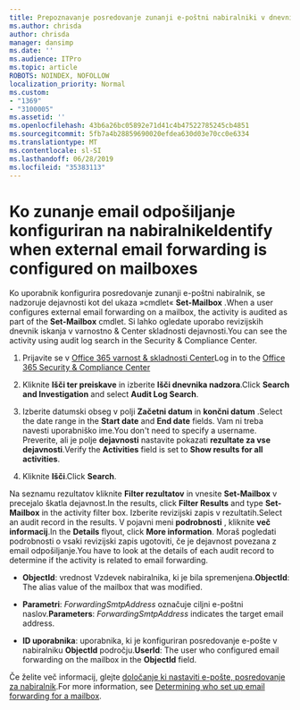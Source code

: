 ```yaml
---
title: Prepoznavanje posredovanje zunanji e-poštni nabiralniki v dnevnikih nadzora
ms.author: chrisda
author: chrisda
manager: dansimp
ms.date: ''
ms.audience: ITPro
ms.topic: article
ROBOTS: NOINDEX, NOFOLLOW
localization_priority: Normal
ms.custom:
- "1369"
- "3100005"
ms.assetid: ''
ms.openlocfilehash: 43b6a26bc05892e71d41c4b47522785245cb4851
ms.sourcegitcommit: 5fb7a4b28859690020efdea630d03e70cc0e6334
ms.translationtype: MT
ms.contentlocale: sl-SI
ms.lasthandoff: 06/28/2019
ms.locfileid: "35383113"
---
```

# <a name="identify-when-external-email-forwarding-is-configured-on-mailboxes"></a><span data-ttu-id="3cf55-102">Ko zunanje email odpošiljanje konfiguriran na nabiralnike</span><span class="sxs-lookup"><span data-stu-id="3cf55-102">Identify when external email forwarding is configured on mailboxes</span></span>

<span data-ttu-id="3cf55-103">Ko uporabnik konfigurira posredovanje zunanji e-poštni nabiralnik, se nadzoruje dejavnosti kot del ukaza »cmdlet« **Set-Mailbox** .</span><span class="sxs-lookup"><span data-stu-id="3cf55-103">When a user configures external email forwarding on a mailbox, the activity is audited as part of the **Set-Mailbox** cmdlet.</span></span> <span data-ttu-id="3cf55-104">Si lahko ogledate uporabo revizijskih dnevnik iskanja v varnostno & Center skladnosti dejavnosti.</span><span class="sxs-lookup"><span data-stu-id="3cf55-104">You can see the activity using audit log search in the Security & Compliance Center.</span></span>

1. <span data-ttu-id="3cf55-105">Prijavite se v [Office 365 varnost & skladnosti Center](https://protection.office.com/)</span><span class="sxs-lookup"><span data-stu-id="3cf55-105">Log in to the [Office 365 Security & Compliance Center](https://protection.office.com/)</span></span>

2. <span data-ttu-id="3cf55-106">Kliknite **Išči ter preiskave** in izberite **Išči dnevnika nadzora**.</span><span class="sxs-lookup"><span data-stu-id="3cf55-106">Click **Search and Investigation** and select **Audit Log Search**.</span></span>

3. <span data-ttu-id="3cf55-107">Izberite datumski obseg v polji **Začetni datum** in **končni datum** .</span><span class="sxs-lookup"><span data-stu-id="3cf55-107">Select the date range in the **Start date** and **End date** fields.</span></span> <span data-ttu-id="3cf55-108">Vam ni treba navesti uporabniško ime.</span><span class="sxs-lookup"><span data-stu-id="3cf55-108">You don't need to specify a username.</span></span> <span data-ttu-id="3cf55-109">Preverite, ali je polje **dejavnosti** nastavite pokazati **rezultate za vse dejavnosti**.</span><span class="sxs-lookup"><span data-stu-id="3cf55-109">Verify the **Activities** field is set to **Show results for all activities**.</span></span>

4. <span data-ttu-id="3cf55-110">Kliknite **Išči**.</span><span class="sxs-lookup"><span data-stu-id="3cf55-110">Click **Search**.</span></span>

<span data-ttu-id="3cf55-111">Na seznamu rezultatov kliknite **Filter rezultatov** in vnesite **Set-Mailbox** v precejalo škatla dejavnost.</span><span class="sxs-lookup"><span data-stu-id="3cf55-111">In the results, click **Filter Results** and type **Set-Mailbox** in the activity filter box.</span></span> <span data-ttu-id="3cf55-112">Izberite revizijski zapis v rezultatih.</span><span class="sxs-lookup"><span data-stu-id="3cf55-112">Select an audit record in the results.</span></span> <span data-ttu-id="3cf55-113">V pojavni meni **podrobnosti** , kliknite **več informacij**.</span><span class="sxs-lookup"><span data-stu-id="3cf55-113">In the **Details** flyout, click **More information**.</span></span> <span data-ttu-id="3cf55-114">Moraš pogledati podrobnosti o vsaki revizijski zapis ugotoviti, če je dejavnost povezana z email odpošiljanje.</span><span class="sxs-lookup"><span data-stu-id="3cf55-114">You have to look at the details of each audit record to determine if the activity is related to email forwarding.</span></span>

- <span data-ttu-id="3cf55-115">**ObjectId**: vrednost Vzdevek nabiralnika, ki je bila spremenjena.</span><span class="sxs-lookup"><span data-stu-id="3cf55-115">**ObjectId**: The alias value of the mailbox that was modified.</span></span>

- <span data-ttu-id="3cf55-116">**Parametri**: _ForwardingSmtpAddress_ označuje ciljni e-poštni naslov.</span><span class="sxs-lookup"><span data-stu-id="3cf55-116">**Parameters**: _ForwardingSmtpAddress_ indicates the target email address.</span></span>

- <span data-ttu-id="3cf55-117">**ID uporabnika**: uporabnika, ki je konfiguriran posredovanje e-pošte v nabiralniku **ObjectId** področju.</span><span class="sxs-lookup"><span data-stu-id="3cf55-117">**UserId**: The user who configured email forwarding on the mailbox in the **ObjectId** field.</span></span>

<span data-ttu-id="3cf55-118">Če želite več informacij, glejte [določanje ki nastaviti e-pošte, posredovanje za nabiralnik](https://docs.microsoft.com/office365/securitycompliance/auditing-troubleshooting-scenarios#determining-who-set-up-email-forwarding-for-a-mailbox).</span><span class="sxs-lookup"><span data-stu-id="3cf55-118">For more information, see [Determining who set up email forwarding for a mailbox](https://docs.microsoft.com/office365/securitycompliance/auditing-troubleshooting-scenarios#determining-who-set-up-email-forwarding-for-a-mailbox).</span></span>
